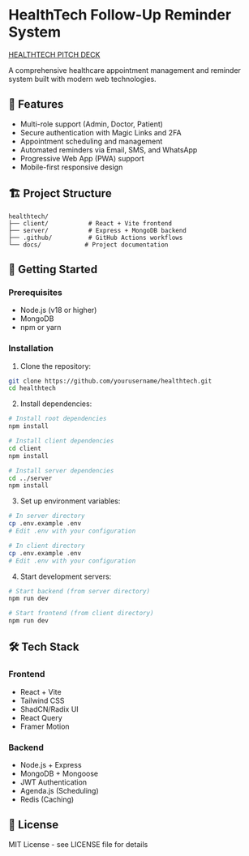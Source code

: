 # HealthTech Follow-Up Reminder System

[HEALTHTECH PITCH DECK](https://www.canva.com/design/DAGoeWVFqZI/1OkefOrlBKvN6VnAcdFGzw/edit?utm_content=DAGoeWVFqZI&utm_campaign=designshare&utm_medium=link2&utm_source=sharebutton)

A comprehensive healthcare appointment management and reminder system built with modern web technologies.

## 🌟 Features

- Multi-role support (Admin, Doctor, Patient)
- Secure authentication with Magic Links and 2FA
- Appointment scheduling and management
- Automated reminders via Email, SMS, and WhatsApp
- Progressive Web App (PWA) support
- Mobile-first responsive design

## 🏗️ Project Structure

```
healthtech/
├── client/           # React + Vite frontend
├── server/           # Express + MongoDB backend
├── .github/          # GitHub Actions workflows
└── docs/            # Project documentation
```

## 🚀 Getting Started

### Prerequisites

- Node.js (v18 or higher)
- MongoDB
- npm or yarn

### Installation

1. Clone the repository:
```bash
git clone https://github.com/yourusername/healthtech.git
cd healthtech
```

2. Install dependencies:
```bash
# Install root dependencies
npm install

# Install client dependencies
cd client
npm install

# Install server dependencies
cd ../server
npm install
```

3. Set up environment variables:
```bash
# In server directory
cp .env.example .env
# Edit .env with your configuration

# In client directory
cp .env.example .env
# Edit .env with your configuration
```

4. Start development servers:
```bash
# Start backend (from server directory)
npm run dev

# Start frontend (from client directory)
npm run dev
```

## 🛠️ Tech Stack

### Frontend
- React + Vite
- Tailwind CSS
- ShadCN/Radix UI
- React Query
- Framer Motion

### Backend
- Node.js + Express
- MongoDB + Mongoose
- JWT Authentication
- Agenda.js (Scheduling)
- Redis (Caching)

## 📝 License

MIT License - see LICENSE file for details 
